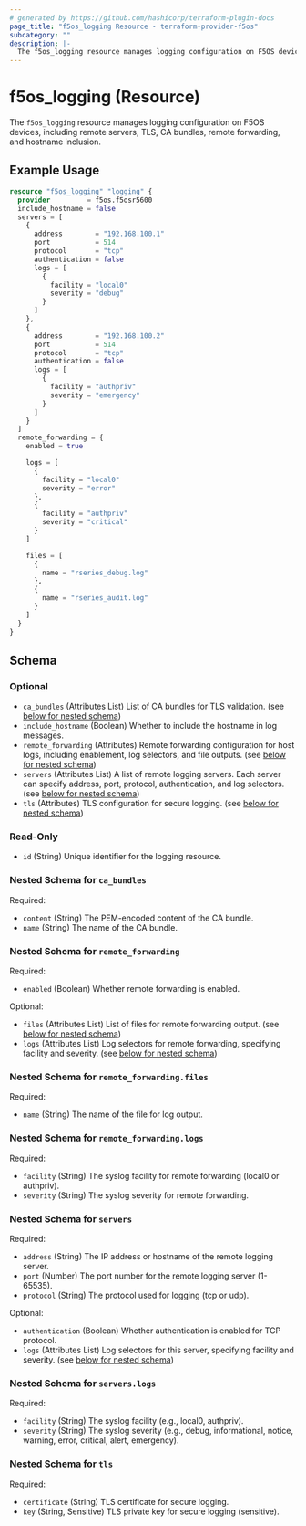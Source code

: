 ```yaml
---
# generated by https://github.com/hashicorp/terraform-plugin-docs
page_title: "f5os_logging Resource - terraform-provider-f5os"
subcategory: ""
description: |-
  The f5os_logging resource manages logging configuration on F5OS devices, including remote servers, TLS, CA bundles, remote forwarding, and hostname inclusion.
---
```


# f5os_logging (Resource)

The `f5os_logging` resource manages logging configuration on F5OS devices, including remote servers, TLS, CA bundles, remote forwarding, and hostname inclusion.

## Example Usage

```terraform
resource "f5os_logging" "logging" {
  provider         = f5os.f5osr5600
  include_hostname = false
  servers = [
    {
      address        = "192.168.100.1"
      port           = 514
      protocol       = "tcp"
      authentication = false
      logs = [
        {
          facility = "local0"
          severity = "debug"
        }
      ]
    },
    {
      address        = "192.168.100.2"
      port           = 514
      protocol       = "tcp"
      authentication = false
      logs = [
        {
          facility = "authpriv"
          severity = "emergency"
        }
      ]
    }
  ]
  remote_forwarding = {
    enabled = true

    logs = [
      {
        facility = "local0"
        severity = "error"
      },
      {
        facility = "authpriv"
        severity = "critical"
      }
    ]

    files = [
      {
        name = "rseries_debug.log"
      },
      {
        name = "rseries_audit.log"
      }
    ]
  }
}
```

<!-- schema generated by tfplugindocs -->
## Schema

### Optional

- `ca_bundles` (Attributes List) List of CA bundles for TLS validation. (see [below for nested schema](#nestedatt--ca_bundles))
- `include_hostname` (Boolean) Whether to include the hostname in log messages.
- `remote_forwarding` (Attributes) Remote forwarding configuration for host logs, including enablement, log selectors, and file outputs. (see [below for nested schema](#nestedatt--remote_forwarding))
- `servers` (Attributes List) A list of remote logging servers. Each server can specify address, port, protocol, authentication, and log selectors. (see [below for nested schema](#nestedatt--servers))
- `tls` (Attributes) TLS configuration for secure logging. (see [below for nested schema](#nestedatt--tls))

### Read-Only

- `id` (String) Unique identifier for the logging resource.

<a id="nestedatt--ca_bundles"></a>
### Nested Schema for `ca_bundles`

Required:

- `content` (String) The PEM-encoded content of the CA bundle.
- `name` (String) The name of the CA bundle.


<a id="nestedatt--remote_forwarding"></a>
### Nested Schema for `remote_forwarding`

Required:

- `enabled` (Boolean) Whether remote forwarding is enabled.

Optional:

- `files` (Attributes List) List of files for remote forwarding output. (see [below for nested schema](#nestedatt--remote_forwarding--files))
- `logs` (Attributes List) Log selectors for remote forwarding, specifying facility and severity. (see [below for nested schema](#nestedatt--remote_forwarding--logs))

<a id="nestedatt--remote_forwarding--files"></a>
### Nested Schema for `remote_forwarding.files`

Required:

- `name` (String) The name of the file for log output.


<a id="nestedatt--remote_forwarding--logs"></a>
### Nested Schema for `remote_forwarding.logs`

Required:

- `facility` (String) The syslog facility for remote forwarding (local0 or authpriv).
- `severity` (String) The syslog severity for remote forwarding.



<a id="nestedatt--servers"></a>
### Nested Schema for `servers`

Required:

- `address` (String) The IP address or hostname of the remote logging server.
- `port` (Number) The port number for the remote logging server (1-65535).
- `protocol` (String) The protocol used for logging (tcp or udp).

Optional:

- `authentication` (Boolean) Whether authentication is enabled for TCP protocol.
- `logs` (Attributes List) Log selectors for this server, specifying facility and severity. (see [below for nested schema](#nestedatt--servers--logs))

<a id="nestedatt--servers--logs"></a>
### Nested Schema for `servers.logs`

Required:

- `facility` (String) The syslog facility (e.g., local0, authpriv).
- `severity` (String) The syslog severity (e.g., debug, informational, notice, warning, error, critical, alert, emergency).



<a id="nestedatt--tls"></a>
### Nested Schema for `tls`

Required:

- `certificate` (String) TLS certificate for secure logging.
- `key` (String, Sensitive) TLS private key for secure logging (sensitive).


